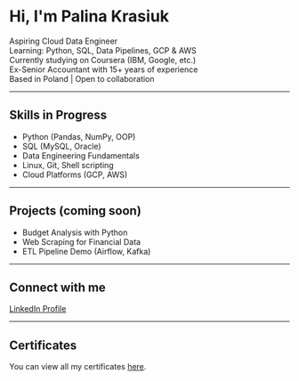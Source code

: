 # Hi, I'm Palina Krasiuk

Aspiring Cloud Data Engineer  
Learning: Python, SQL, Data Pipelines, GCP & AWS  
Currently studying on Coursera (IBM, Google, etc.)  
Ex-Senior Accountant with 15+ years of experience  
Based in Poland | Open to collaboration

---

## Skills in Progress
- Python (Pandas, NumPy, OOP)
- SQL (MySQL, Oracle)
- Data Engineering Fundamentals
- Linux, Git, Shell scripting
- Cloud Platforms (GCP, AWS)

---

## Projects (coming soon)
- Budget Analysis with Python  
- Web Scraping for Financial Data  
- ETL Pipeline Demo (Airflow, Kafka)

---

## Connect with me  
[LinkedIn Profile](https://www.linkedin.com/in/palina-krasiuk-954404372/)

---

## Certificates

You can view all my certificates [here](certificates/certificates.md).

